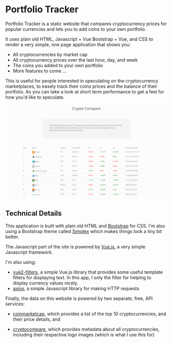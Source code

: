 # Portfolio Tracker

Portfolio Tracker is a static website that compares cryptocurrency prices for
popular currencies and lets you to add coins to your own portfolio.

It uses plain old HTML, Javascript + Vue Bootstrap + Vue, and CSS to render a very simple, one page
application that shows you:

- All cryptocurrencies by market cap
- All cryptocurrency prices over the last hour, day, and week
- The coins you added to your own portfolio
- More features to come ...

This is useful for people interested in speculating on the cryptocurrency
marketplaces, to easely track their coins prices and the balance of their portfolio.
As you can take a look at short term performance to get a feel for
how you'd like to speculate.


![website image][]


## Technical Details

This application is built with plain old HTML and [Bootstrap][] for CSS.  I'm
also using a Bootstrap theme called [Simplex][] which makes things look a tiny
bit better.

The Javascript part of the site is powered by [Vue.js][], a very simple
Javascript framework.

I'm also using:

- [vue2-filters][], a simple Vue.js library that provides some useful template
  filters for displaying text. In this app, I only the filter for helping to
  display currency values nicely.
- [axios][], a simple Javascript library for making HTTP requests

Finally, the data on this website is powered by two separate, free, API
services:

- [coinmarketcap][], which provides a list of the top 10 cryptocurrencies, and
  their price details, and
- [cryptocompare][], which provides metadata about all cryptocurrencies,
  including their respective logo images (which is what I use this for)


  [Bootstrap]: http://getbootstrap.com/ "Twitter Bootstra"
  [Simplex]: https://bootswatch.com/simplex/ "Simplex Bootstrap Theme"
  [Vue.js]: https://vuejs.org/ "Vue.js"
  [vue2-filters]: https://www.npmjs.com/package/vue2-filters "vue2-filters"
  [axios]: https://github.com/mzabriskie/axios "axios"
  [coinmarketcap]: https://coinmarketcap.com/api/ "coinmarketcap API"
  [cryptocompare]: https://www.cryptocompare.com/api "cryptocompare API"
  [website image]: /static/images/screenshot.png "Screenshot"
